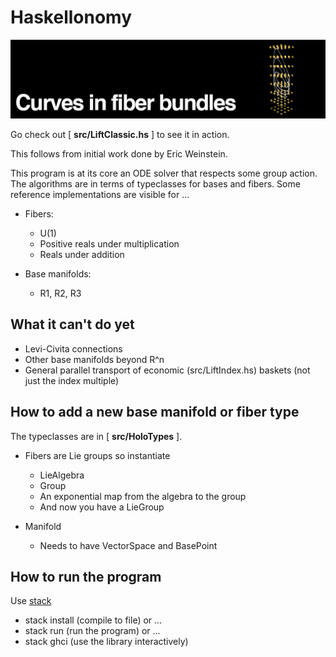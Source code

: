 # Haskellonomy

![example](media/header.png)

Go check out [ **src/LiftClassic.hs** ] to see it in action.

This follows from initial work done by Eric Weinstein.

This program is at its core an ODE solver that respects some group action. The algorithms are in terms of typeclasses for bases and fibers. Some reference implementations are visible for ...

- Fibers:
  - U(1)
  - Positive reals under multiplication
  - Reals under addition

- Base manifolds:
  - R1, R2, R3

## What it can't do yet
- Levi-Civita connections
- Other base manifolds beyond R^n
- General parallel transport of economic (src/LiftIndex.hs) baskets (not just the index multiple)

## How to add a new base manifold or fiber type

The typeclasses are in [ **src/HoloTypes** ].

- Fibers are Lie groups so instantiate

  - LieAlgebra
  - Group
  - An exponential map from the algebra to the group
  - And now you have a LieGroup

- Manifold
  - Needs to have VectorSpace and BasePoint

## How to run the program

Use [stack](https://docs.haskellstack.org/en/stable/README/)

- stack install (compile to file) or ...
- stack run (run the program) or ...
- stack ghci (use the library interactively)
